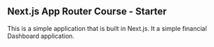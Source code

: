 ## Next.js App Router Course - Starter

This is a simple application that is built in Next.js. It a simple financial Dashboard application.
